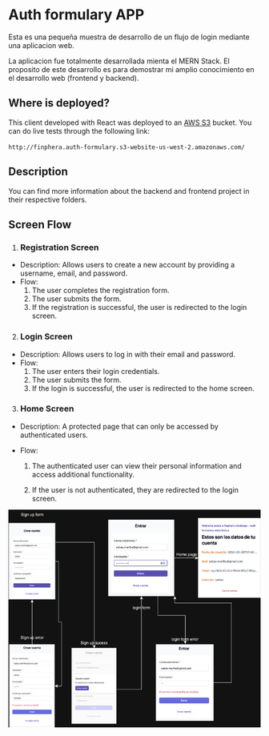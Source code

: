 # Auth formulary APP

Esta es una pequeña muestra de desarrollo de un flujo de login mediante una aplicacion web.

La aplicacion fue totalmente desarrollada mienta el MERN Stack. El proposito de este desarrollo es para demostrar mi amplio conocimiento en el desarrollo web (frontend y backend).

## Where is deployed?

This client developed with React was deployed to an [AWS S3](https://aws.amazon.com/es/s3/) bucket. You can do live tests through the following link:

`http://finphera.auth-formulary.s3-website-us-west-2.amazonaws.com/`

## Description

You can find more information about the backend and frontend project in their respective folders.

## Screen Flow

1. ### Registration Screen

- Description: Allows users to create a new account by providing a username, email, and password.
- Flow:
  1. The user completes the registration form.
  2. The user submits the form.
  3. If the registration is successful, the user is redirected to the login screen.

2. ### Login Screen

- Description: Allows users to log in with their email and password.
- Flow:
  1. The user enters their login credentials.
  2. The user submits the form.
  3. If the login is successful, the user is redirected to the home screen.

3. ### Home Screen

- Description: A protected page that can only be accessed by authenticated users.
- Flow:

  1. The authenticated user can view their personal information and access additional functionality.

  2. If the user is not authenticated, they are redirected to the login screen.

![alt text](image.png)
